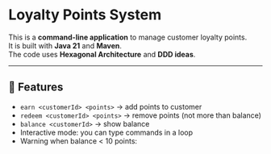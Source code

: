 # Loyalty Points System

This is a **command-line application** to manage customer loyalty points.  
It is built with **Java 21** and **Maven**.  
The code uses **Hexagonal Architecture** and **DDD ideas**.

---

## 🚀 Features

- `earn <customerId> <points>` → add points to customer
- `redeem <customerId> <points>` → remove points (not more than balance)
- `balance <customerId>` → show balance
- Interactive mode: you can type commands in a loop
- Warning when balance < 10 points:
